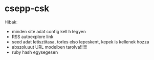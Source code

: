 csepp-csk
=========

Hibak:
- minden site adat config kell h legyen
- RSS autoexplore link
- seed adat letisztitasa, torles elso lepeskent, kepek is kellenek hozza
- abszoluuut URL modelben tarolva!!!!!!
- ruby hash egysegesen
